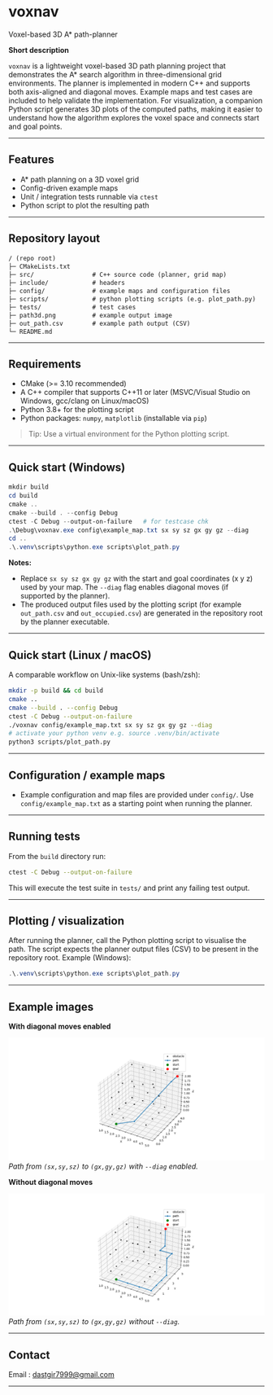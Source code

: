 # voxnav

Voxel-based 3D A* path-planner

**Short description**

`voxnav` is a lightweight voxel-based 3D path planning project that demonstrates the A* search algorithm in three-dimensional grid environments.
The planner is implemented in modern C++ and supports both axis-aligned and diagonal moves. Example maps and test cases are included to help validate the implementation.
For visualization, a companion Python script generates 3D plots of the computed paths, making it easier to understand how the algorithm explores the voxel space and connects start and goal points.

---

## Features

* A* path planning on a 3D voxel grid
* Config-driven example maps
* Unit / integration tests runnable via `ctest`
* Python script to plot the resulting path

---

## Repository layout

```
/ (repo root)
├─ CMakeLists.txt
├─ src/                # C++ source code (planner, grid map)
├─ include/            # headers
├─ config/             # example maps and configuration files
├─ scripts/            # python plotting scripts (e.g. plot_path.py)
├─ tests/              # test cases
├─ path3d.png          # example output image
├─ out_path.csv        # example path output (CSV)
└─ README.md           
```

---

## Requirements

* CMake (>= 3.10 recommended)
* A C++ compiler that supports C++11 or later (MSVC/Visual Studio on Windows, gcc/clang on Linux/macOS)
* Python 3.8+ for the plotting script
* Python packages: `numpy`, `matplotlib` (installable via `pip`)

> Tip: Use a virtual environment for the Python plotting script.

---

## Quick start (Windows)



```powershell
mkdir build
cd build
cmake ..
cmake --build . --config Debug
ctest -C Debug --output-on-failure   # for testcase chk
.\Debug\voxnav.exe config\example_map.txt sx sy sz gx gy gz --diag
cd ..
.\.venv\scripts\python.exe scripts\plot_path.py
```

**Notes:**

* Replace `sx sy sz gx gy gz` with the start and goal coordinates (x y z) used by your map. The `--diag` flag enables diagonal moves (if supported by the planner).
* The produced output files used by the plotting script (for example `out_path.csv` and `out_occupied.csv`) are generated in the repository root by the planner executable.

---

## Quick start (Linux / macOS)

A comparable workflow on Unix-like systems (bash/zsh):

```bash
mkdir -p build && cd build
cmake ..
cmake --build . --config Debug
ctest -C Debug --output-on-failure
./voxnav config/example_map.txt sx sy sz gx gy gz --diag
# activate your python venv e.g. source .venv/bin/activate
python3 scripts/plot_path.py
```
---

## Configuration / example maps

* Example configuration and map files are provided under `config/`. Use `config/example_map.txt` as a starting point when running the planner.

---

## Running tests

From the `build` directory run:

```bash
ctest -C Debug --output-on-failure
```

This will execute the test suite in `tests/` and print any failing test output.

---

## Plotting / visualization

After running the planner, call the Python plotting script to visualise the path. The script expects the planner output files (CSV) to be present in the repository root. Example (Windows):

```powershell
.\.venv\scripts\python.exe scripts\plot_path.py
```

---

## Example images

**With diagonal moves enabled**

![Path with diag](docs/images/plot_with_diag.png)  
*Path from `(sx,sy,sz)` to `(gx,gy,gz)` with `--diag` enabled.*

**Without diagonal moves**

![Path without diag](docs/images/plot_without_diag.png)  
*Path from `(sx,sy,sz)` to `(gx,gy,gz)` without `--diag`.*

---

## Contact

Email : dastgir7999@gmail.com

---

